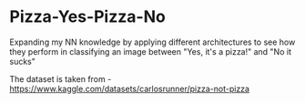 # Pizza-Yes-Pizza-No

Expanding my NN knowledge by applying different architectures to see how they perform in classifying an image between "Yes, it's a pizza!" and "No it sucks"

The dataset is taken from - https://www.kaggle.com/datasets/carlosrunner/pizza-not-pizza
